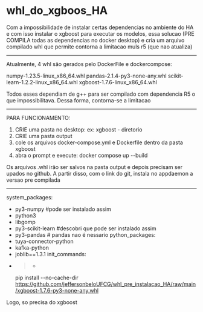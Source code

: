 # whl_do_xgboos_HA
Com a impossibilidade de instalar certas dependencias no ambiente do HA e com isso instalar o xgboost para executar os modelos, essa solucao (PRE COMPILA todas as dependencias no docker desktop) e cria um arquivo compilado whl que permite contorna a limitacao muls r5 (que nao atualiza)

--------------------
Atualmente, 4 whl são gerados pelo DockerFile e dockercompose: 

numpy-1.23.5-linux_x86_64.whl 
pandas-2.1.4-py3-none-any.whl
scikit-learn-1.2.2-linux_x86_64.whl
xgboost-1.7.6-linux_x86_64.whl

Todos esses dependiam de g++ para ser compilado com dependencia R5 o que impossibilitava. Dessa forma, contorna-se a limitacao

--------------------
PARA FUNCIONAMENTO:

1) CRIE uma pasta no desktop: ex: xgboost - diretorio
2) CRIE uma pasta output
3) cole os arquivos docker-compose.yml e Dockerfile dentro da pasta xgboost
4) abra o prompt e execute: docker compose up --build

Os arquivos .whl irão ser salvos na pasta output e depois precisam ser upados no github. A partir disso, com o link do git, instala no appdaemon a versao pre compilada

------------


system_packages:
  - py3-numpy #pode ser instalado assim
  - python3
  - libgomp
  - py3-scikit-learn #descobri que pode ser instalado assim
  - py3-pandas # pandas nao é nessario
python_packages:
  - tuya-connector-python
  - kafka-python
  - joblib==1.3.1
init_commands:
  - >-
    pip install --no-cache-dir
    https://github.com/jeffersonbeloUFCG/whl_pre_instalacao_HA/raw/main/xgboost-1.7.6-py3-none-any.whl

Logo, so precisa do xgboost
